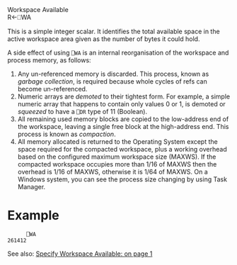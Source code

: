 <div class="heading">
  <div class="name">Workspace Available</div>
  <div class="command">R←⎕WA</div>
</div>

This is a simple integer scalar.  It identifies the total available space in the active workspace area given as the number of bytes it could hold.

A side effect of using `⎕WA` is an internal reorganisation of the workspace and process memory, as follows:

1. Any un-referenced memory is discarded. This process, known as *garbage collection*, is required because whole cycles of refs can become un-referenced.
2. Numeric arrays are *demoted* to their tightest form. For example, a simple numeric array that happens to contain only values 0 or 1, is demoted or *squeezed* to have a `⎕DR` type of 11 (Boolean).
3. All remaining used memory blocks are copied to the low-address end of the workspace, leaving a single free block at the high-address end. This process is known as *compaction*.
4. All memory allocated is returned to the Operating System except the space required for the compacted workspace, plus a working overhead based on the configured maximum workspace size (MAXWS). If the compacted workspace occupies more than 1/16 of MAXWS then the overhead is 1/16 of MAXWS, otherwise it is 1/64 of MAXWS. On a Windows system, you can see the process size changing by using Task Manager.

# Example
```apl
      ⎕WA
261412
```

See also: [Specify Workspace Available: on page 1](/i-beam-functions/specify-workspace-available.md#Specify_Workspace_Available)
